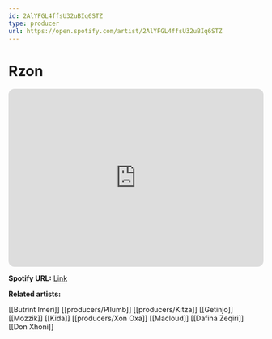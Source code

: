 ```yaml
---
id: 2AlYFGL4ffsU32uBIq6STZ
type: producer
url: https://open.spotify.com/artist/2AlYFGL4ffsU32uBIq6STZ
---
```

# Rzon

<iframe style="border-radius:12px" src="https://open.spotify.com/embed/artist/2AlYFGL4ffsU32uBIq6STZ" width="100%" height="352" frameBorder="0" allowfullscreen="" allow="autoplay; clipboard-write; encrypted-media; fullscreen; picture-in-picture" loading="lazy"></iframe>

**Spotify URL:** [Link](https://open.spotify.com/artist/2AlYFGL4ffsU32uBIq6STZ)

**Related artists:**

[[Butrint Imeri]]
[[producers/Pllumb]]
[[producers/Kitza]]
[[Getinjo]]
[[Mozzik]]
[[Kida]]
[[producers/Xon Oxa]]
[[Macloud]]
[[Dafina Zeqiri]]
[[Don Xhoni]]
